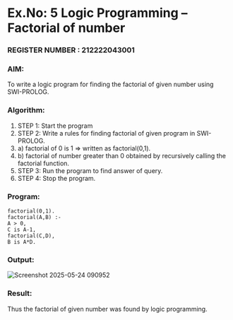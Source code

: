 # Ex.No: 5   Logic Programming – Factorial of number                                                                         
### REGISTER NUMBER : 212222043001
### AIM: 
To  write  a logic program for finding the factorial of given number using SWI-PROLOG. 
### Algorithm:
1. STEP 1: Start the program
2. STEP 2:  Write a rules for finding factorial of given program in SWI-PROLOG.
3.   a)	factorial of 0 is 1 => written as factorial(0,1).
4.   b)	factorial of number greater than 0 obtained by recursively calling the factorial    function.
5. STEP 3: Run the program  to find answer of  query.
6. STEP 4: Stop the program.

### Program:
```
factorial(0,1).
factorial(A,B) :-
A > 0,
C is A-1,
factorial(C,D),
B is A*D.
```


### Output:
![Screenshot 2025-05-24 090952](https://github.com/user-attachments/assets/a3ba611c-3d97-4668-a0e5-e2a393cbd10e)



### Result:
Thus the factorial of given number was found by logic programming. 
